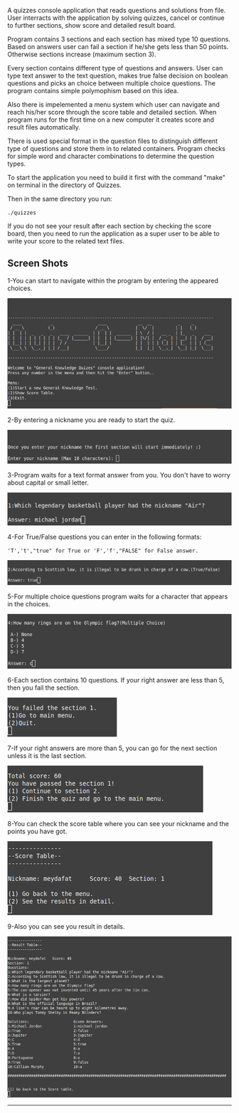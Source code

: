 A quizzes console application that reads questions and solutions from file. User interracts with the application by solving quizzes, cancel or continue to further sections, show score and detailed result board. 

Program contains 3 sections and each section has mixed type 10 questions. Based on answers user can fail a section if he/she gets less than 50 points. Otherwise sections increase (maximum section 3).

Every section contains different type of questions and answers. User can type text answer to the text question, makes true false decision on boolean questions and picks an choice between multiple choice questions. The program contains simple polymophism based on this idea.

Also there is impelemented a menu system which user can navigate and reach his/her score through the score table and detailed section. When program runs for the first time on a new computer it creates score and result files automatically.

There is used special format in the question files to distinguish different type of questions and store them in to related containers. Program checks for simple word and character combinations to determine the question types.

To start the application you need to build it first with the command "make" on terminal in the directory of Quizzes.

Then in the same directory you run:

    ./quizzes

If you do not see your result after each section by checking the score board, then you need to run the application as a super user to be able to write your score to the related text files.

Screen Shots
-----------------------------------------------------------------------------
1-You can start to navigate within the program by entering the appeared choices.

![Main menu](screen_shots/main_menu.png)

2-By entering a nickname you are ready to start the quiz.

![Entering a nickname](screen_shots/nickname.png)

3-Program waits for a text format answer from you. You don't have to worry about capital or small letter.

![Text answer](screen_shots/text_question.png)

4-For True/False questions you can enter in the following formats:

    'T','t',"true" for True or 'F','f',"FALSE" for False answer.
    
![Boolean answer](screen_shots/true_false_question.png)

5-For multiple choice questions program waits for a character that appears in the choices.

![Choice answer](screen_shots/multiple_choice_question.png)

6-Each section contains 10 questions. If your right answer are less than 5, then you fail the section.

![Section Failed](screen_shots/section_failed.png)

7-If your right answers are more than 5, you can go for the next section unless it is the last section.

![Section Passed](screen_shots/section_passed.png)

8-You can check the score table where you can see your nickname and the points you have got.

![Score Board](screen_shots/score_table.png)

9-Also you can see you result in details.

![Detailed Result](screen_shots/score_in_detail.png)

-----------------------------------------------------------------------------